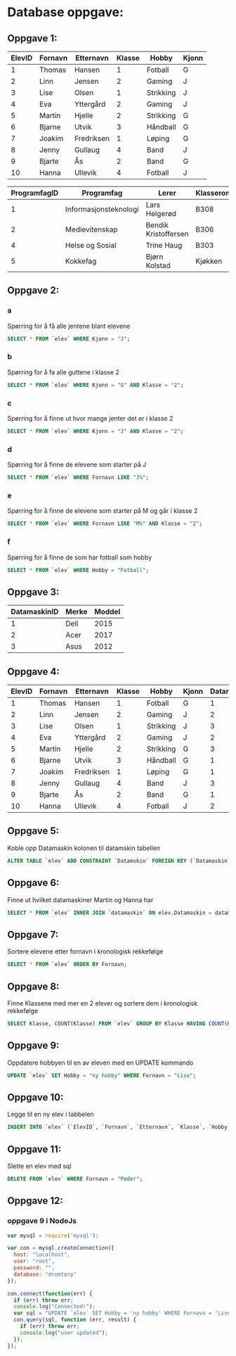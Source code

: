 # Database oppgave:

## Oppgave 1:

| ElevID | Fornavn | Etternavn  | Klasse | Hobby     | Kjonn |
|--------|---------|------------|--------|-----------|-------|
|      1 | Thomas  | Hansen     |      1 | Fotball   | G     |
|      2 | Linn    | Jensen     |      2 | Gaming    | J     |
|      3 | Lise    | Olsen      |      1 | Strikking | J     |
|      4 | Eva     | Yttergård  |      2 | Gaming    | J     |
|      5 | Martin  | Hjelle     |      2 | Strikking | G     |
|      6 | Bjarne  | Utvik      |      3 | Håndball  | G     |
|      7 | Joakim  | Fredriksen |      1 | Løping    | G     |
|      8 | Jenny   | Gullaug    |      4 | Band      | J     |
|      9 | Bjarte  | Ås         |      2 | Band      | G     |
|     10 | Hanna   | Ullevik    |      4 | Fotball   | J     |

| ProgramfagID | Programfag            | Lerer                | Klasserom |
|--------------|-----------------------|----------------------|-----------|
|            1 | Informasjonsteknologi | Lars Helgerød        | B308      |
|            2 | Medievitenskap        | Bendik Kristoffersen | B306      |
|            4 | Helse og Sosial       | Trine Haug           | B303      |
|            5 | Kokkefag              | Bjørn Kolstad        | Kjøkken   |

## Oppgave 2:
### a
Spørring for å få alle jentene blant elevene
```sql
SELECT * FROM `elev` WHERE Kjonn = "J";
```

### b
Spørring for å fa alle guttene i klasse 2
```sql
SELECT * FROM `elev` WHERE Kjonn = "G" AND Klasse = "2";
```

### c
Spørring for å finne ut hvor mange jenter det er i klasse 2
```sql
SELECT * FROM `elev` WHERE Kjonn = "J" AND Klasse = "2";
```

### d
Spørring for å finne de elevene som starter på J
```sql
SELECT * FROM `elev` WHERE Fornavn LIKE "J%";
```

### e
Spørring for å finne de elevene som starter på M og går i klasse 2
```sql
SELECT * FROM `elev` WHERE Fornavn LIKE "M%" AND Klasse = "2";
```

### f
Spørring for å finne de som har fotball som hobby
```sql
SELECT * FROM `elev` WHERE Hobby = "Fotball";
```

## Oppgave 3:
| DatamaskinID | Merke | Moddel |
|--------------|-------|--------|
|            1 | Dell  | 2015   |
|            2 | Acer  | 2017   |
|            3 | Asus  | 2012   |

## Oppgave 4:
| ElevID | Fornavn | Etternavn  | Klasse | Hobby     | Kjonn | Datamaskin |
|--------|---------|------------|--------|-----------|-------|------------|
|      1 | Thomas  | Hansen     |      1 | Fotball   | G     |          1 |
|      2 | Linn    | Jensen     |      2 | Gaming    | J     |          2 |
|      3 | Lise    | Olsen      |      1 | Strikking | J     |          3 |
|      4 | Eva     | Yttergård  |      2 | Gaming    | J     |          2 |
|      5 | Martin  | Hjelle     |      2 | Strikking | G     |          3 |
|      6 | Bjarne  | Utvik      |      3 | Håndball  | G     |          1 |
|      7 | Joakim  | Fredriksen |      1 | Løping    | G     |          1 |
|      8 | Jenny   | Gullaug    |      4 | Band      | J     |          3 |
|      9 | Bjarte  | Ås         |      2 | Band      | G     |          1 |
|     10 | Hanna   | Ullevik    |      4 | Fotball   | J     |          2 |

## Oppgave 5:
Koble opp Datamaskin kolonen til datamskin tabellen
```sql
ALTER TABLE `elev` ADD CONSTRAINT `Datamskin` FOREIGN KEY (`Datamaskin`) REFERENCES `datamaskin`(`DatamaskinID`) ON DELETE RESTRICT ON UPDATE RESTRICT;
```

## Oppgave 6:
Finne ut hvilket datamaskiner Martin og Hanna har
```sql
SELECT * FROM `elev` INNER JOIN `datamaskin` ON elev.Datamaskin = datamaskin.DatamaskinID WHERE Fornavn IN ("Martin", "Hanna");
```

## Oppgave 7:
Sortere elevene etter fornavn i kronologisk rekkefølge
```sql
SELECT * FROM `elev` ORDER BY Fornavn;
```

## Oppgave 8:
Finne Klassene med mer en 2 elever og sortere dem i kronologisk rekkefølge
```sql
SELECT Klasse, COUNT(Klasse) FROM `elev` GROUP BY Klasse HAVING COUNT(Klasse) >= 2 ORDER BY Klasse;
```

## Oppgave 9:
Oppdatere hobbyen til en av eleven med en UPDATE kommando
```sql
UPDATE `elev` SET Hobby = "ny hobby" WHERE Fornavn = "Lise";
```

## Oppgave 10:
Legge til en ny elev i tabbelen
```sql
INSERT INTO `elev` (`ElevID`, `Fornavn`, `Etternavn`, `Klasse`, `Hobby`, `Kjonn`, `Datamaskin`) VALUES (NULL, 'Peder', 'Peterson', '2', 'Gaming', 'J', '2');
```

## Oppgave 11:
Slette en elev med sql
```sql
DELETE FROM `elev` WHERE Fornavn = "Peder";
```

## Oppgave 12:
### oppgave 9 i NodeJs
```js
var mysql = require('mysql');

var con = mysql.createConnection({
  host: "localhost",
  user: "root",
  password: "",
  database: "dromtorp"
});

con.connect(function(err) {
  if (err) throw err;
  console.log("Connected!");
  var sql = "UPDATE `elev` SET Hobby = 'ny hobby' WHERE Fornavn = 'Lise'";
  con.query(sql, function (err, result) {
    if (err) throw err;
    console.log("user updated");
  });
});
```